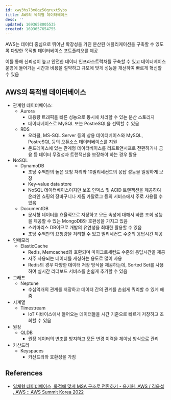 ```yaml
---
id: xwy3hs73m8qz50gruxt5ybs
title: AWS의 목적별 데이터베이스
desc: ''
updated: 1693658005535
created: 1693657654755
---
```


AWS는 데이터 중심으로 뛰어난 확장성을 가진 분산된 애플리케이션을 구축할 수 있도록 다양한 목적별 데이터베이스 포트폴리오를 제공

이를 통해 신뢰성이 높고 안전한 데이터 인프라스트럭처를 구축할 수 있고 데이터베이스 운영에 들어가는 시간과 비용을 절약하고 규모에 맞게 성능을 개선하여 빠르게 혁신할 수 있음

## AWS의 목적별 데이터베이스

- 관계형 데이터베이스: 
	- Aurora
		- 대용량 트래픽을 빠른 성능으로 동시에 처리할 수 있는 분산 스토리지 
		- 데이터베이스로 MySQL 또는 PostreSQL을 선택할 수 있음
	- RDS
		- 오라클, MS-SQL Server 등의 상용 데이터베이스와 MySQL, PostreSQL 등의 오픈소스 데이터베이스를 지원
		- 온프레미스에 있는 관계형 데이터베이스를 리프트앤시프로 전환하거나 금융 등 데이터 무결성과 트랜잭션을 보장해야 하는 경우 활용
- NoSQL
	- DynamoDB
		- 초당 수백만의 높은 요청 처리와 10밀리세컨드의 응답 성능을 일정하게 보장
		- Key-value data store
		- NoSQL 데이터베이스이지만 보조 인덱스 및 ACID 트랜잭션을 제공하여 온라인 쇼핑의 장바구니나 제품 카탈로그 등의 서비스에서 주로 사용될 수 있음
	- DocumentDB
		- 문서형 데이터를 효율적으로 저장하고 모든 속성에 대해서 빠른 조회 성능을 제공할 수 있는 MongoDB와 호환성을 가지고 있음
		- 스키마리스 DB이므로 개발의 유연성을 최대한 활용할 수 있음
		- 초당 수백만의 요청량을 처리할 수 있고 밀리세컨드 수준의 응답시간 제공
- 인메모리
	- ElasticCache
		- Redis, Memcached와 호환되며 마이크로세컨드 수준의 응답시간을 제공
		- 자주 사용되는 데이터를 캐싱하는 용도로 많이 사용
		- Redis의 경우 다양한 데이터 저장 방식을 제공하는데, Sorted Set를 사용하여 실시간 리더보드 서비스를 손쉽게 추가할 수 있음
- 그래프
	- Neptune
		- 수십억개의 관계를 저장하고 데이터 간의 관계를 손쉽게 쿼리할 수 있게 해줌
- 시계열
	- Timestream
		- IoT 디바이스에서 들어오는 데이터들을 시간 기준으로 빠르게 저장하고 조회할 수 있음
- 원장
	- QLDB
		- 원장 데이터의 변조를 방지하고 모든 변경 이력을 체이닝 방식으로 관리
- 카산드라
	- Keyspaces
		- 카산드라와 호환성을 가짐

## References
- [일체형 데이터베이스, 목적에 맞게 MSA 구조로 전환하기 - 윤기원, AWS / 김윤섭 , AWS :: AWS Summit Korea 2022](https://www.youtube.com/watch?v=R4-mC4D_JN4)